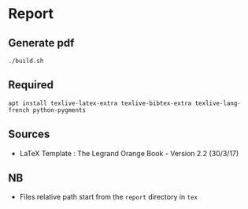 # Report

## Generate pdf
```shell
./build.sh
```

## Required
```shell
apt install texlive-latex-extra texlive-bibtex-extra texlive-lang-french python-pygments
```

## Sources
- LaTeX Template : The Legrand Orange Book - Version 2.2 (30/3/17)

## NB
- Files relative path start from the `report` directory in `tex`
